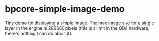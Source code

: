 # bpcore-simple-image-demo

Tiny demo for displaying a simple image. The max image size for a single layer in the engine is 286680 pixels (this is a limit in the GBA hardware, there's nothing I can do about it).
